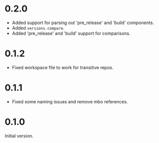 # 0.2.0

* Added support for parsing out 'pre_release' and 'build' components.
* Added `versions.compare`.
* Added 'pre_release' and 'build' support for comparisons.

# 0.1.2

* Fixed workspace file to work for transitive repos.

# 0.1.1

* Fixed some naming issues and remove mbo references.

# 0.1.0

Initial version.
